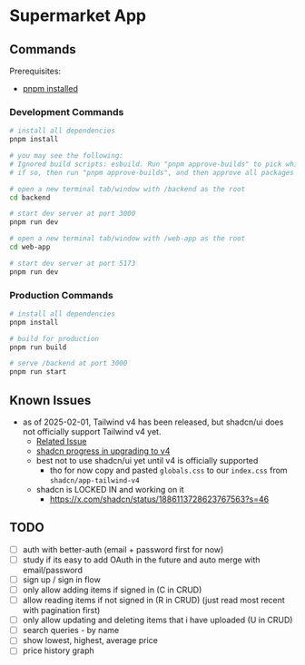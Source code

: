 # Supermarket App

## Commands

Prerequisites: 
- [pnpm installed](https://pnpm.io/installation)

### Development Commands

```bash
# install all dependencies
pnpm install

# you may see the following:
# Ignored build scripts: esbuild. Run "pnpm approve-builds" to pick which dependencies should be allowed to run scripts.
# if so, then run "pnpm approve-builds", and then approve all packages to build
```

```bash
# open a new terminal tab/window with /backend as the root
cd backend

# start dev server at port 3000
pnpm run dev
```

```bash
# open a new terminal tab/window with /web-app as the root
cd web-app

# start dev server at port 5173
pnpm run dev
```

### Production Commands

```bash
# install all dependencies
pnpm install

# build for production
pnpm run build

# serve /backend at port 3000
pnpm run start
```

## Known Issues
- as of 2025-02-01, Tailwind v4 has been released, but shadcn/ui does not officially support Tailwind v4 yet.
    - [Related Issue](https://github.com/shadcn-ui/ui/discussions/2996)
    - [shadcn progress in upgrading to v4](https://github.com/shadcn/app-tailwind-v4)
    - best not to use shadcn/ui yet until v4 is officially supported
        - tho for now copy and pasted `globals.css` to our `index.css` from `shadcn/app-tailwind-v4`
    - shadcn is LOCKED IN and working on it
        - https://x.com/shadcn/status/1886113728623767563?s=46

## TODO

- [ ] auth with better-auth (email + password first for now)
- [ ] study if its easy to add OAuth in the future and auto merge with email/password
- [ ] sign up / sign in flow
- [ ] only allow adding items if signed in (C in CRUD)
- [ ] allow reading items if not signed in (R in CRUD) (just read most recent with pagination first)
- [ ] only allow updating and deleting items that i have uploaded (U in CRUD)
- [ ] search queries - by name
- [ ] show lowest, highest, average price
- [ ] price history graph